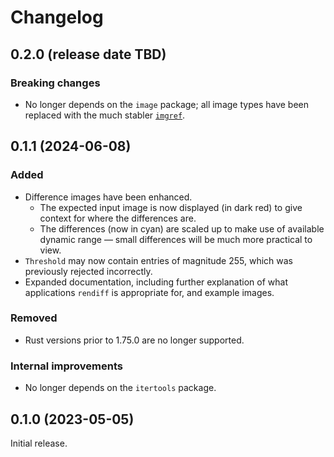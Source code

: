 # Changelog

## 0.2.0 (release date TBD)

### Breaking changes

* No longer depends on the `image` package; all image types have been replaced with the much stabler [`imgref`](https://docs.rs/imgref/1/).

## 0.1.1 (2024-06-08)

### Added

* Difference images have been enhanced.
    * The expected input image is now displayed (in dark red) to give context for where the differences are.
    * The differences (now in cyan) are scaled up to make use of available dynamic range — small differences will be much more practical to view.
* `Threshold` may now contain entries of magnitude 255, which was previously rejected incorrectly.
* Expanded documentation, including further explanation of what applications `rendiff` is appropriate for, and example images.

### Removed

* Rust versions prior to 1.75.0 are no longer supported.

### Internal improvements

* No longer depends on the `itertools` package.

## 0.1.0 (2023-05-05)

Initial release.
